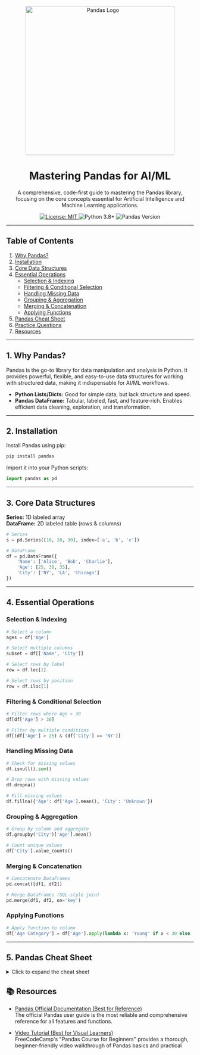 <div align="center">
  <img src="https://pandas.pydata.org/docs/_static/pandas.svg" alt="Pandas Logo" width="400"/>
</div>

<h1 align="center">Mastering Pandas for AI/ML</h1>

<p align="center">
  A comprehensive, code-first guide to mastering the Pandas library, focusing on the core concepts essential for Artificial Intelligence and Machine Learning applications.
</p>

<p align="center">
  <a href="https://github.com/pSahoo-456/ML-Craft-Mastering-Machine-Learning/blob/main/LICENSE">
    <img src="https://img.shields.io/badge/License-MIT-blue.svg" alt="License: MIT">
  </a>
  <img src="https://img.shields.io/badge/Python-3.8%2B-brightgreen.svg" alt="Python 3.8+">
  <img src="https://img.shields.io/badge/Pandas-1.3%2B-informational.svg" alt="Pandas Version">
</p>

---

## Table of Contents

1. [Why Pandas?](#why-pandas)
2. [Installation](#installation)
3. [Core Data Structures](#core-data-structures)
4. [Essential Operations](#essential-operations)
    - [Selection & Indexing](#selection--indexing)
    - [Filtering & Conditional Selection](#filtering--conditional-selection)
    - [Handling Missing Data](#handling-missing-data)
    - [Grouping & Aggregation](#grouping--aggregation)
    - [Merging & Concatenation](#merging--concatenation)
    - [Applying Functions](#applying-functions)
5. [Pandas Cheat Sheet](#pandas-cheat-sheet)
6. [Practice Questions](#practice-questions)
7. [Resources](#resources)

---

## 1. Why Pandas?

Pandas is the go-to library for data manipulation and analysis in Python. It provides powerful, flexible, and easy-to-use data structures for working with structured data, making it indispensable for AI/ML workflows.

- **Python Lists/Dicts:** Good for simple data, but lack structure and speed.
- **Pandas DataFrame:** Tabular, labeled, fast, and feature-rich. Enables efficient data cleaning, exploration, and transformation.

---

## 2. Installation

Install Pandas using pip:

```bash
pip install pandas
```

Import it into your Python scripts:

```python
import pandas as pd
```

---

## 3. Core Data Structures

**Series:** 1D labeled array  
**DataFrame:** 2D labeled table (rows & columns)

```python
# Series
s = pd.Series([10, 20, 30], index=['a', 'b', 'c'])

# DataFrame
df = pd.DataFrame({
    'Name': ['Alice', 'Bob', 'Charlie'],
    'Age': [25, 30, 35],
    'City': ['NY', 'LA', 'Chicago']
})
```

---

## 4. Essential Operations

### Selection & Indexing

```python
# Select a column
ages = df['Age']

# Select multiple columns
subset = df[['Name', 'City']]

# Select rows by label
row = df.loc[1]

# Select rows by position
row = df.iloc[1]
```

### Filtering & Conditional Selection

```python
# Filter rows where Age > 30
df[df['Age'] > 30]

# Filter by multiple conditions
df[(df['Age'] > 25) & (df['City'] == 'NY')]
```

### Handling Missing Data

```python
# Check for missing values
df.isnull().sum()

# Drop rows with missing values
df.dropna()

# Fill missing values
df.fillna({'Age': df['Age'].mean(), 'City': 'Unknown'})
```

### Grouping & Aggregation

```python
# Group by column and aggregate
df.groupby('City')['Age'].mean()

# Count unique values
df['City'].value_counts()
```

### Merging & Concatenation

```python
# Concatenate DataFrames
pd.concat([df1, df2])

# Merge DataFrames (SQL-style join)
pd.merge(df1, df2, on='key')
```

### Applying Functions

```python
# Apply function to column
df['Age Category'] = df['Age'].apply(lambda x: 'Young' if x < 30 else 'Senior')
```

---

## 5. Pandas Cheat Sheet

<details>
<summary>Click to expand the cheat sheet</summary>

### Syntax | Description

**Importing**

```python
import pandas as pd
```

**Data Structures**

```python
pd.Series(data, index=idx)         # 1D labeled array
pd.DataFrame(dict)                 # 2D labeled data structure
```

**I/O**

```python
pd.read_csv('file.csv')            # Read CSV
df.to_csv('new_file.csv')          # Write CSV
```

**Inspection**

```python
df.head(n)                         # First n rows
df.tail(n)                         # Last n rows
df.info()                          # Summary
df.describe()                      # Stats
df.shape                           # Dimensions
df.columns                         # Column labels
df['col'].value_counts()           # Unique counts
```

**Selection**

```python
df['col']                          # Single column
df[['col1', 'col2']]               # Multiple columns
df.loc[label]                      # Row by label
df.iloc[pos]                       # Row by position
```

**Filtering**

```python
df[df['col'] > 0]                  # Condition
df[df['col'].isin([val1, val2])]   # List of values
```

**Data Cleaning**

```python
df.isnull().sum()                  # Missing values
df.dropna()                        # Drop missing
df.fillna(value)                   # Fill missing
df.drop_duplicates()               # Remove duplicates
```

**Grouping & Aggregating**

```python
df.groupby('col').sum()            # Aggregate after group
```

**Combining**

```python
pd.concat([df1, df2])              # Concatenate
pd.merge(df1, df2, on='key')       # Merge
```

**Applying Functions**

```python
df['col'].apply(func)              # Apply function
```

</details>


## 📚 Resources

- [Pandas Official Documentation (Best for Reference)](https://pandas.pydata.org/docs/user_guide/index.html)  
  The official Pandas user guide is the most reliable and comprehensive reference for all features and functions.

- [Video Tutorial (Best for Visual Learners)](https://www.youtube.com/watch?v=vmEHCJofslg)  
  FreeCodeCamp's "Pandas Course for Beginners" provides a thorough, beginner-friendly video walkthrough of Pandas basics and practical
